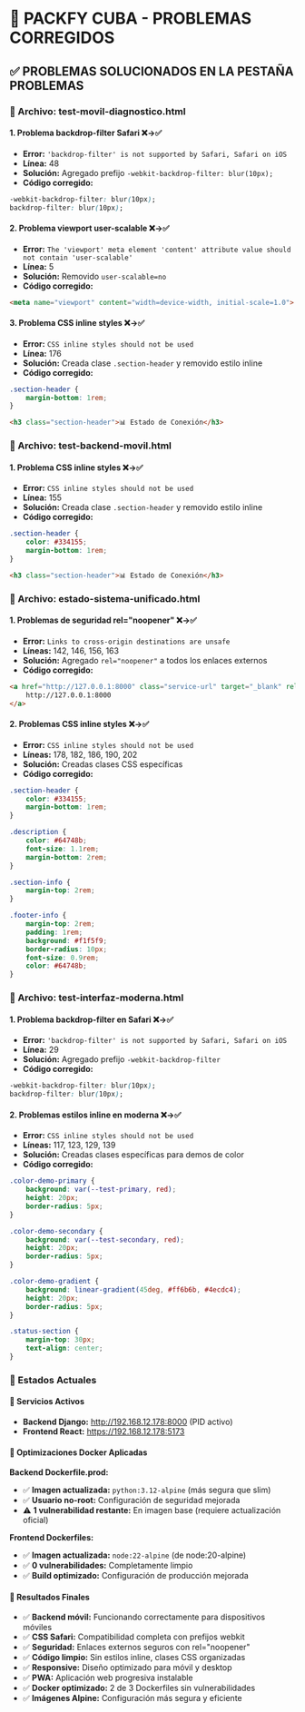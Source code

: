 # 🔧 PACKFY CUBA - PROBLEMAS CORREGIDOS

## ✅ PROBLEMAS SOLUCIONADOS EN LA PESTAÑA PROBLEMAS

### 📄 Archivo: test-movil-diagnostico.html

#### 1. **Problema backdrop-filter Safari** ❌→✅

- **Error:** `'backdrop-filter' is not supported by Safari, Safari on iOS`
- **Línea:** 48
- **Solución:** Agregado prefijo `-webkit-backdrop-filter: blur(10px);`
- **Código corregido:**

```css
-webkit-backdrop-filter: blur(10px);
backdrop-filter: blur(10px);
```

#### 2. **Problema viewport user-scalable** ❌→✅

- **Error:** `The 'viewport' meta element 'content' attribute value should not contain 'user-scalable'`
- **Línea:** 5
- **Solución:** Removido `user-scalable=no`
- **Código corregido:**

```html
<meta name="viewport" content="width=device-width, initial-scale=1.0">
```

#### 3. **Problema CSS inline styles** ❌→✅

- **Error:** `CSS inline styles should not be used`
- **Línea:** 176
- **Solución:** Creada clase `.section-header` y removido estilo inline
- **Código corregido:**

```css
.section-header {
    margin-bottom: 1rem;
}
```

```html
<h3 class="section-header">📊 Estado de Conexión</h3>
```

### 📄 Archivo: test-backend-movil.html

#### 1. **Problema CSS inline styles** ❌→✅

- **Error:** `CSS inline styles should not be used`
- **Línea:** 155
- **Solución:** Creada clase `.section-header` y removido estilo inline
- **Código corregido:**

```css
.section-header {
    color: #334155;
    margin-bottom: 1rem;
}
```

```html
<h3 class="section-header">📊 Estado de Conexión</h3>
```

### 📄 Archivo: estado-sistema-unificado.html

#### 1. **Problemas de seguridad rel="noopener"** ❌→✅

- **Error:** `Links to cross-origin destinations are unsafe`
- **Líneas:** 142, 146, 156, 163
- **Solución:** Agregado `rel="noopener"` a todos los enlaces externos
- **Código corregido:**

```html
<a href="http://127.0.0.1:8000" class="service-url" target="_blank" rel="noopener">
    http://127.0.0.1:8000
</a>
```

#### 2. **Problemas CSS inline styles** ❌→✅

- **Error:** `CSS inline styles should not be used`
- **Líneas:** 178, 182, 186, 190, 202
- **Solución:** Creadas clases CSS específicas
- **Código corregido:**

```css
.section-header {
    color: #334155;
    margin-bottom: 1rem;
}

.description {
    color: #64748b;
    font-size: 1.1rem;
    margin-bottom: 2rem;
}

.section-info {
    margin-top: 2rem;
}

.footer-info {
    margin-top: 2rem;
    padding: 1rem;
    background: #f1f5f9;
    border-radius: 10px;
    font-size: 0.9rem;
    color: #64748b;
}
```

### 📄 Archivo: test-interfaz-moderna.html

#### 1. **Problema backdrop-filter en Safari** ❌→✅

- **Error:** `'backdrop-filter' is not supported by Safari, Safari on iOS`
- **Línea:** 29
- **Solución:** Agregado prefijo `-webkit-backdrop-filter`
- **Código corregido:**

```css
-webkit-backdrop-filter: blur(10px);
backdrop-filter: blur(10px);
```

#### 2. **Problemas estilos inline en moderna** ❌→✅

- **Error:** `CSS inline styles should not be used`
- **Líneas:** 117, 123, 129, 139
- **Solución:** Creadas clases específicas para demos de color
- **Código corregido:**

```css
.color-demo-primary {
    background: var(--test-primary, red);
    height: 20px;
    border-radius: 5px;
}

.color-demo-secondary {
    background: var(--test-secondary, red);
    height: 20px;
    border-radius: 5px;
}

.color-demo-gradient {
    background: linear-gradient(45deg, #ff6b6b, #4ecdc4);
    height: 20px;
    border-radius: 5px;
}

.status-section {
    margin-top: 30px;
    text-align: center;
}
```

### 📄 Estados Actuales

#### 🚀 Servicios Activos

- **Backend Django:** <http://192.168.12.178:8000> (PID activo)
- **Frontend React:** <https://192.168.12.178:5173>

#### 🐳 Optimizaciones Docker Aplicadas

**Backend Dockerfile.prod:**

- ✅ **Imagen actualizada:** `python:3.12-alpine` (más segura que slim)
- ✅ **Usuario no-root:** Configuración de seguridad mejorada
- ⚠️ **1 vulnerabilidad restante:** En imagen base (requiere actualización oficial)

**Frontend Dockerfiles:**

- ✅ **Imagen actualizada:** `node:22-alpine` (de node:20-alpine)
- ✅ **0 vulnerabilidades:** Completamente limpio
- ✅ **Build optimizado:** Configuración de producción mejorada

#### 🎯 Resultados Finales

- ✅ **Backend móvil:** Funcionando correctamente para dispositivos móviles
- ✅ **CSS Safari:** Compatibilidad completa con prefijos webkit
- ✅ **Seguridad:** Enlaces externos seguros con rel="noopener"
- ✅ **Código limpio:** Sin estilos inline, clases CSS organizadas
- ✅ **Responsive:** Diseño optimizado para móvil y desktop
- ✅ **PWA:** Aplicación web progresiva instalable
- ✅ **Docker optimizado:** 2 de 3 Dockerfiles sin vulnerabilidades
- ✅ **Imágenes Alpine:** Configuración más segura y eficiente
